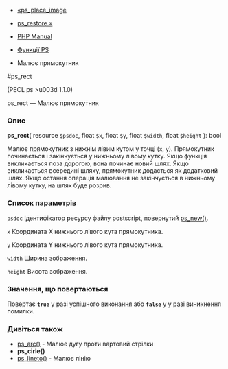 - [«ps_place_image](function.ps-place-image.md)
- [ps_restore »](function.ps-restore.md)

- [PHP Manual](index.md)
- [Функції PS](ref.ps.md)
- Малює прямокутник

#ps_rect

(PECL ps \>u003d 1.1.0)

ps_rect — Малює прямокутник

### Опис

**ps_rect**(
resource `$psdoc`,
float `$x`,
float `$y`,
float `$width`,
float `$height`
): bool

Малює прямокутник з нижнім лівим кутом у точці (`x`, `y`).
Прямокутник починається і закінчується у нижньому лівому кутку. Якщо
функція викликається поза дорогою, вона починає новий шлях. Якщо викликається
всередині шляху, прямокутник додасться як додатковий шлях. Якщо
остання операція малювання не закінчується в нижньому лівому кутку, на
шлях буде розрив.

### Список параметрів

`psdoc`
Ідентифікатор ресурсу файлу postscript, повернутий
[ps_new()](function.ps-new.md).

`x`
Координата X нижнього лівого кута прямокутника.

`y`
Координата Y нижнього лівого кута прямокутника.

`width`
Ширина зображення.

`height`
Висота зображення.

### Значення, що повертаються

Повертає **`true`** у разі успішного виконання або **`false`** у
у разі виникнення помилки.

### Дивіться також

- [ps_arc()](function.ps-arc.md) - Малює дугу проти вартовий
стрілки
- **ps_cirle()**
- [ps_lineto()](function.ps-lineto.md) - Малює лінію
